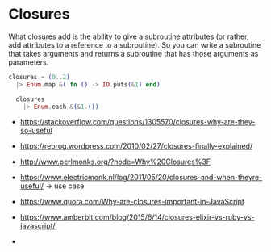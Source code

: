 Closures
========


What closures add is the ability to give a subroutine attributes (or rather, add attributes to a reference to a subroutine). So you can write a subroutine that takes arguments and returns a subroutine that has those arguments as parameters.

```elixir
closures = (0..2)
  |> Enum.map &( fn () -> IO.puts(&1) end)

  closures
    |> Enum.each &(&1.())
```


* https://stackoverflow.com/questions/1305570/closures-why-are-they-so-useful
* https://reprog.wordpress.com/2010/02/27/closures-finally-explained/
* http://www.perlmonks.org/?node=Why%20Closures%3F
* https://www.electricmonk.nl/log/2011/05/20/closures-and-when-theyre-useful/  -> use case
* https://www.quora.com/Why-are-closures-important-in-JavaScript
* https://www.amberbit.com/blog/2015/6/14/closures-elixir-vs-ruby-vs-javascript/

*
